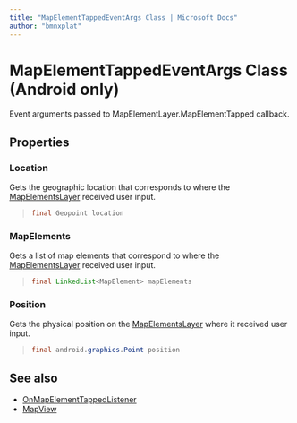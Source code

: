 ```yaml
---
title: "MapElementTappedEventArgs Class | Microsoft Docs"
author: "bmnxplat"
---
```


# MapElementTappedEventArgs Class (Android only)

Event arguments passed to MapElementLayer.MapElementTapped callback.

## Properties

### Location

Gets the geographic location that corresponds to where the [MapElementsLayer](../MapElementLayer-class.md) received user input.

>```java
> final Geopoint location
>```

### MapElements

Gets a list of map elements that correspond to where the [MapElementsLayer](../MapElementLayer-class.md) received user input.

>```java
> final LinkedList<MapElement> mapElements
>```

### Position

Gets the physical position on the [MapElementsLayer](../MapElementLayer-class.md) where it received user input.

>```java
> final android.graphics.Point position
>```

## See also

* [OnMapElementTappedListener](OnMapElementTappedListener-interface.md)
* [MapView](../MapView-class.md)